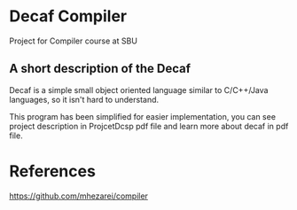# Decaf Compiler
Project for Compiler course at SBU

## A short description of the Decaf
Decaf is a simple small object oriented language similar to C/C++/Java languages, so it isn't hard to understand. 

This program has been simplified for easier implementation, you can see project description in ProjcetDcsp pdf file and learn more about decaf in pdf file.

# References
https://github.com/mhezarei/compiler